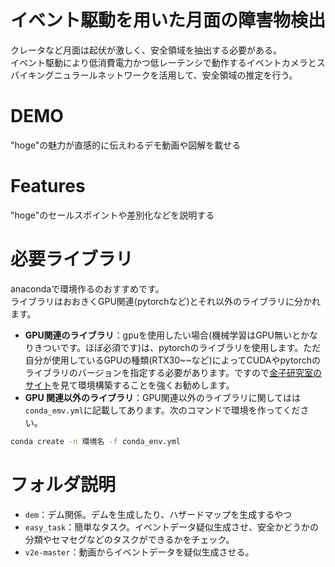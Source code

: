 
# イベント駆動を用いた月面の障害物検出

クレータなど月面は起伏が激しく、安全領域を抽出する必要がある。  
イベント駆動により低消費電力かつ低レーテンシで動作するイベントカメラとスパイキングニュラールネットワークを活用して、安全領域の推定を行う。

# DEMO

"hoge"の魅力が直感的に伝えわるデモ動画や図解を載せる

# Features

"hoge"のセールスポイントや差別化などを説明する

# 必要ライブラリ
anacondaで環境作るのおすすめです。  
ライブラリはおおきくGPU関連(pytorchなど)とそれ以外のライブラリに分かれます。  
*  **GPU関連のライブラリ**：gpuを使用したい場合(機械学習はGPU無いとかなりきついです。ほぼ必須です)は、pytorchのライブラリを使用します。ただ自分が使用しているGPUの種類(RTX30~~など)によってCUDAやpytorchのライブラリのバージョンを指定する必要があります。ですので[金子研究室のサイト](https://www.kkaneko.jp/tools/wsl/wsl_tensorflow2.html)を見て環境構築することを強くお勧めします。
* **GPU 関連以外のライブラリ**：GPU関連以外のライブラリに関してはは`conda_emv.yml`に記載してあります。次のコマンドで環境を作ってください。
```bash
conda create -n 環境名 -f conda_env.yml
```


# フォルダ説明
- `dem`：デム関係。デムを生成したり、ハザードマップを生成するやつ  
-  `easy_task`：簡単なタスク。イベントデータ疑似生成させ、安全かどうかの分類やセマセグなどのタスクができるかをチェック。
-  `v2e-master`：動画からイベントデータを疑似生成させる。